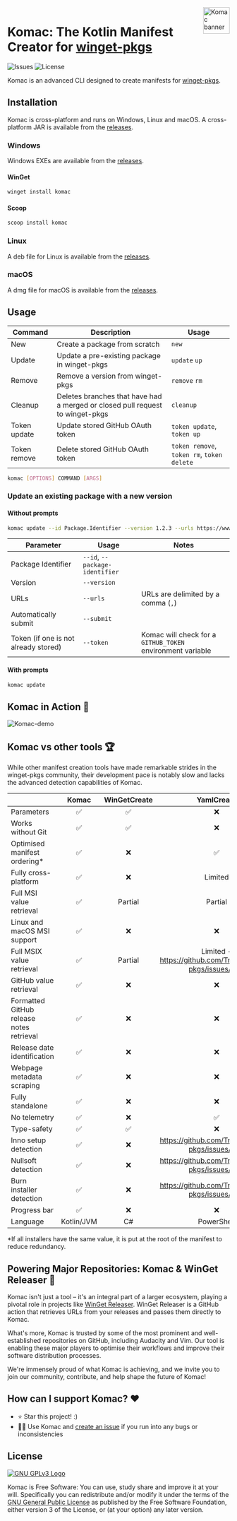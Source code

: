 <img src="https://user-images.githubusercontent.com/74878137/217098245-7aa8957b-b34e-4cba-b822-ca7a2448c3b7.svg" alt="Komac banner" align="right" height="60" />

# Komac: The Kotlin Manifest Creator for [winget-pkgs](https://github.com/microsoft/winget-pkgs)

![Issues](https://img.shields.io/github/issues/russellbanks/Komac)
![License](https://img.shields.io/github/license/russellbanks/Komac)

Komac is an advanced CLI designed to create manifests for [winget-pkgs](https://github.com/microsoft/winget-pkgs).

## Installation

Komac is cross-platform and runs on Windows, Linux and macOS. A cross-platform JAR is available from the [releases](https://github.com/russellbanks/Komac/releases).

### Windows

Windows EXEs are available from the [releases](https://github.com/russellbanks/Komac/releases).

#### WinGet

```bash
winget install komac
```

#### Scoop
```bash
scoop install komac
```

### Linux

A deb file for Linux is available from the [releases](https://github.com/russellbanks/Komac/releases).

### macOS

A dmg file for macOS is available from the [releases](https://github.com/russellbanks/Komac/releases).

## Usage

| Command      | Description                                                                   | Usage                                      |
|--------------|-------------------------------------------------------------------------------|--------------------------------------------|
| New          | Create a package from scratch                                                 | `new`                                      |
| Update       | Update a pre-existing package in winget-pkgs                                  | `update` `up`                              |
| Remove       | Remove a version from winget-pkgs                                             | `remove` `rm`                              |
| Cleanup      | Deletes branches that have had a merged or closed pull request to winget-pkgs | `cleanup`                                  |
| Token update | Update stored GitHub OAuth token                                              | `token update`, `token up`                 |
| Token remove | Delete stored GitHub OAuth token                                              | `token remove`, `token rm`, `token delete` |

```bash
komac [OPTIONS] COMMAND [ARGS]
```

### Update an existing package with a new version

#### Without prompts

```bash
komac update --id Package.Identifier --version 1.2.3 --urls https://www.firstUrl.com,https://www.secondUrl.com --submit
```

| Parameter                            | Usage                          | Notes                                                      |
|--------------------------------------|--------------------------------|------------------------------------------------------------|
| Package Identifier                   | `--id`, `--package-identifier` |                                                            |
| Version                              | `--version`                    |                                                            |
| URLs                                 | `--urls`                       | URLs are delimited by a comma (`,`)                        |
| Automatically submit                 | `--submit`                     |                                                            |
| Token (if one is not already stored) | `--token`                      | Komac will check for a `GITHUB_TOKEN` environment variable |

#### With prompts

```bash
komac update
```

## Komac in Action 🎥

![Komac-demo](https://user-images.githubusercontent.com/74878137/216784291-de2d5dc8-d6f9-4bde-a059-7a1382c3940b.gif)

## Komac vs other tools 🏆

While other manifest creation tools have made remarkable strides in the winget-pkgs community, their development pace is notably slow and lacks the advanced detection capabilities of Komac.

|                                          |    Komac   | WinGetCreate |                         YamlCreate                         |
|------------------------------------------|:----------:|:------------:|:----------------------------------------------------------:|
| Parameters                               |      ✅     |       ✅      |                              ❌                             |
| Works without Git                        |      ✅     |       ✅      |                              ❌                             |
| Optimised manifest ordering*             |      ✅     |       ❌      |                              ✅                             |
| Fully cross-platform                     |      ✅     |       ❌      |                           Limited                          |
| Full MSI value retrieval                 |      ✅     |    Partial   |                           Partial                          |
| Linux and macOS MSI support              |      ✅     |       ❌      |                              ❌                             |
| Full MSIX value retrieval                |      ✅     |    Partial   | Limited - https://github.com/Trenly/winget-pkgs/issues/180 |
| GitHub value retrieval                   |      ✅     |       ❌      |                              ❌                             |
| Formatted GitHub release notes retrieval |      ✅     |       ❌      |                              ❌                             |
| Release date identification              |      ✅     |       ❌      |                              ❌                             |
| Webpage metadata scraping                |      ✅     |       ❌      |                              ❌                             |
| Fully standalone                         |      ✅     |       ❌      |                              ❌                             |
| No telemetry                             |      ✅     |       ❌      |                              ✅                             |
| Type-safety                              |      ✅     |       ✅      |                              ❌                             |
| Inno setup detection                     |      ✅     |       ❌      |      https://github.com/Trenly/winget-pkgs/issues/177      |
| Nullsoft detection                       |      ✅     |       ❌      |      https://github.com/Trenly/winget-pkgs/issues/177      |
| Burn installer detection                 |      ✅     |       ❌      |      https://github.com/Trenly/winget-pkgs/issues/179      |
| Progress bar                             |      ✅     |       ❌      |                              ❌                             |
| Language                                 | Kotlin/JVM |      C#      |                         PowerShell                         |

*If all installers have the same value, it is put at the root of the manifest to reduce redundancy.

## Powering Major Repositories: Komac & WinGet Releaser 🌟

Komac isn't just a tool – it's an integral part of a larger ecosystem, playing a pivotal role in projects like [WinGet Releaser](https://github.com/vedantmgoyal2009/winget-releaser). WinGet Releaser is a GitHub action that retrieves URLs from your releases and passes them directly to Komac.

What's more, Komac is trusted by some of the most prominent and well-established repositories on GitHub, including Audacity and Vim. Our tool is enabling these major players to optimise their workflows and improve their software distribution processes.

We're immensely proud of what Komac is achieving, and we invite you to join our community, contribute, and help shape the future of Komac!

## How can I support Komac? ❤️

- ⭐ Star this project! :)
- 🧑‍💻 Use Komac and [create an issue](https://github.com/russellbanks/Komac/issues/new) if you run into any bugs or inconsistencies

## License

[![GNU GPLv3 Logo](https://www.gnu.org/graphics/gplv3-127x51.png)](http://www.gnu.org/licenses/gpl-3.0.en.html)

Komac is Free Software: You can use, study share and improve it at your will. Specifically you can redistribute and/or modify it under the terms of the [GNU General Public License](http://www.gnu.org/licenses/gpl-3.0.en.html) as published by the Free Software Foundation, either version 3 of the License, or (at your option) any later version.
